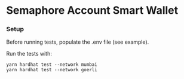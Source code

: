 # Semaphore Account Smart Wallet

### Setup

Before running tests, populate the .env file (see example).

Run the tests with:

```shell
yarn hardhat test --network mumbai
yarn hardhat test --network goerli
```
